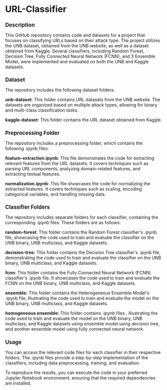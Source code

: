 # URL-Classifier

<h2 style="font-size: larger;">Description</h2>

This GitHub repository contains code and datasets for a project that focuses on classifying URLs based on their attack type. The project utilizes the UNB dataset, obtained from the UNB website, as well as a dataset obtained from Kaggle. Several classifiers, including Random Forest, Decision Tree, Fully Connected Neural Network (FCNN), and 3 Ensemble Model, were implemented and evaluated on both the UNB and Kaggle datasets.


<h2 style="font-size: larger;">Dataset</h2>
The repository includes the following dataset folders:

**unb-dataset**: This folder contains URL datasets from the UNB website. The datasets are organized based on multiple attack types, allowing for binary and multi-class classification tasks.

**kaggle-dataset**: This folder contains the URL dataset obtained from Kaggle.

<h2 style="font-size: larger;">Preprocessing Folder</h2>

The repository includes a preprocessing folder, which contains the following .ipynb files:

**feature-extraction.ipynb**: This file demonstrates the code for extracting relevant features from the URL datasets. It covers techniques such as parsing URL components, analyzing domain-related features, and extracting textual features.

**normalization.ipynb**: This file showcases the code for normalizing the extracted features. It covers techniques such as scaling, encoding categorical variables, and handling missing data.

<h2 style="font-size: larger;">Classifier Folders</h2> 

The repository includes separate folders for each classifier, containing the corresponding .ipynb files. These folders are as follows:

**random-forest**: This folder contains the Random Forest classifier's .ipynb file, showcasing the code used to train and evaluate the classifier on the UNB binary, UNB multiclass, and Kaggle datasets.

**decision-tree:** This folder contains the Decision Tree classifier's .ipynb file, demonstrating the code used to train and evaluate the classifier on the UNB binary, UNB multiclass, and Kaggle datasets.

**fcnn**: This folder contains the Fully Connected Neural Network (FCNN) classifier's .ipynb file. It showcases the code used to train and evaluate the FCNN on the UNB binary, UNB multiclass, and Kaggle datasets.

**ensemble:** This folder contains the Heterogeneous Ensemble Model's .ipynb file, illustrating the code used to train and evaluate the model on the UNB binary, UNB multiclass, and Kaggle datasets.

**homogeneous ensemble:** This folder contains  .ipynb files , illustrating the code used to train and evaluate the model on the UNB binary, UNB multiclass, and Kaggle datasets using ensemble model using decision tree, and another ensemble model using fully connected neural network.

<h2 style="font-size: larger;">Usage</h2>

You can access the relevant code files for each classifier in their respective folders. The .ipynb files provide a step-by-step implementation of the classifiers, including data preprocessing, training, and evaluation.

To reproduce the results, you can execute the code in your preferred Jupyter Notebook environment, ensuring that the required dependencies are installed.


